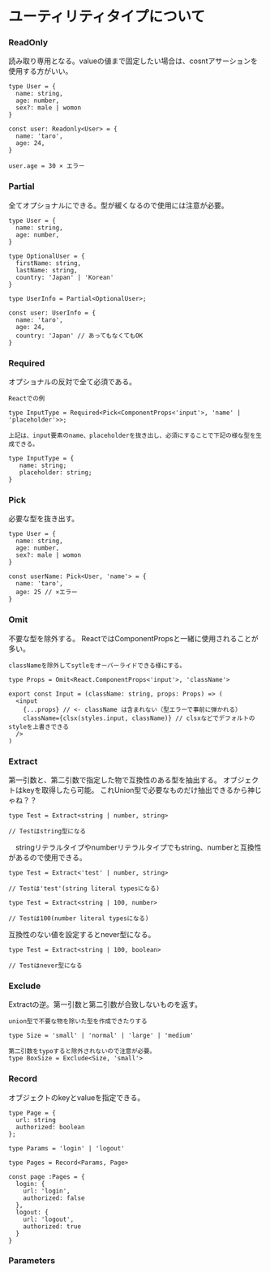 # ユーティリティタイプについて

### ReadOnly

読み取り専用となる。valueの値まで固定したい場合は、cosntアサーションを使用する方がいい。

```
type User = {
  name: string,
  age: number,
  sex?: male | womon
}

const user: Readonly<User> = {
  name: 'taro',
  age: 24,
}
 
user.age = 30 × エラー
```

### Partial

全てオプショナルにできる。型が緩くなるので使用には注意が必要。

```
type User = {
  name: string,
  age: number,
}

type OptionalUser = {
  firstName: string,
  lastName: string,
  country: 'Japan' | 'Korean'
}

type UserInfo = Partial<OptionalUser>;

const user: UserInfo = {
  name: 'taro',
  age: 24,
  country: 'Japan' // あってもなくてもOK
}
```

### Required

オプショナルの反対で全て必須である。

```
Reactでの例

type InputType = Required<Pick<ComponentProps<'input'>, 'name' | 'placeholder'>>;

上記は、input要素のname、placeholderを抜き出し、必須にすることで下記の様な型を生成できる。

type InputType = {
   name: string;
   placeholder: string;
}
```

### Pick

必要な型を抜き出す。

```
type User = {
  name: string,
  age: number,
  sex?: male | womon
}

const userName: Pick<User, 'name'> = {
  name: 'taro',
  age: 25 // ×エラー
}
```

### Omit

不要な型を除外する。
ReactではComponentPropsと一緒に使用されることが多い。

```
classNameを除外してsytleをオーバーライドできる様にする。

type Props = Omit<React.ComponentProps<'input'>, 'className'>

export const Input = (className: string, props: Props) => (
  <input
    {...props} // <- className は含まれない（型エラーで事前に弾かれる）
    className={clsx(styles.input, className)} // clsxなどでデフォルトのstyleを上書きできる
  />
)
```

### Extract

第一引数と、第二引数で指定した物で互換性のある型を抽出する。
オブジェクトはkeyを取得したら可能。
これUnion型で必要なものだけ抽出できるから神じゃね？？

```
type Test = Extract<string | number, string>

// Testはstring型になる
```

　stringリテラルタイプやnumberリテラルタイプでもstring、numberと互換性があるので使用できる。

```
type Test = Extract<'test' | number, string>

// Testは'test'(string literal typesになる)

type Test = Extract<string | 100, number>

// Testは100(number literal typesになる)

```

互換性のない値を設定するとnever型になる。

```
type Test = Extract<string | 100, boolean>

// Testはnever型になる
```

### Exclude

Extractの逆。第一引数と第二引数が合致しないものを返す。

```
union型で不要な物を除いた型を作成できたりする

type Size = 'small' | 'normal' | 'large' | 'medium'

第二引数をtypoすると除外されないので注意が必要。
type BoxSize = Exclude<Size, 'small'>

```

### Record

オブジェクトのkeyとvalueを指定できる。

```
type Page = {
  url: string
  authorized: boolean
};

type Params = 'login' | 'logout'

type Pages = Record<Params, Page>

const page :Pages = {
  login: {
    url: 'login',
    authorized: false
  },
  logout: {
    url: 'logout',
    authorized: true
  }
}

```

### Parameters


